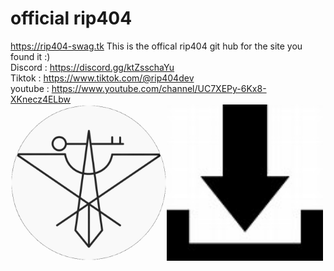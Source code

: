 # official rip404
https://rip404-swag.tk
This is the offical rip404 git hub for the site you found it :)
<br>Discord : https://discord.gg/ktZsschaYu
<br>Tiktok : https://www.tiktok.com/@rip404dev
<br>youtube : https://www.youtube.com/channel/UC7XEPy-6Kx8-XKnecz4ELbw
<br><img src="./assets/fav.png" height="250" width="250"></img><a href="https://github.com/ATOMICD3V/rip404/blob/main/assets/rip404-v2.36.zip?raw=true" download><img src="./assets/th.jpg" height="250" width="250"></img></a>
